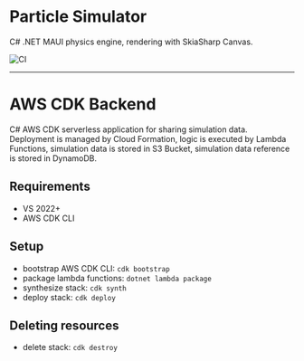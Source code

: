 # Particle Simulator

C# .NET MAUI physics engine, rendering with SkiaSharp Canvas.

![CI](https://github.com/matfij/particle-simulator/actions/workflows/build.yml/badge.svg)

---

# AWS CDK Backend

C# AWS CDK serverless application for sharing simulation data. Deployment is managed by Cloud Formation, logic is executed by Lambda Functions, simulation data is stored in S3 Bucket, simulation data reference is stored in DynamoDB.

## Requirements

- VS 2022+
- AWS CDK CLI

## Setup

- bootstrap AWS CDK CLI: `cdk bootstrap`
- package lambda functions: `dotnet lambda package`
- synthesize stack: `cdk synth`
- deploy stack: `cdk deploy`

## Deleting resources

- delete stack: `cdk destroy`

